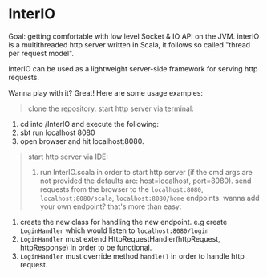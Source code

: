# InterIO
Goal: getting comfortable with low level Socket &amp; IO API on the JVM. interIO is a multithreaded http server written in Scala, it follows so called "thread per request model".

InterIO can be used as a lightweight server-side framework for serving http requests.

Wanna play with it? Great! Here are some usage examples:

> clone the repository.
> start http server via terminal: 
  1) cd into /InterIO and execute the following:
  2) sbt run localhost 8080
  3) open browser and hit localhost:8080.
> start http server via IDE:
> 1) run InterIO.scala in order to start http server (if the cmd args are not provided the defaults are: host=localhost, port=8080).
> send requests from the browser to the `localhost:8080`, `localhost:8080/scala`, `localhost:8080/home` endpoints.
> wanna add your own endpoint? that's more than easy:
  1) create the new class for handling the new endpoint. e.g create `LoginHandler` which would listen to `localhost:8080/login`
  2) `LoginHandler` must extend HttpRequestHandler(httpRequest, httpResponse) in order to be functional.
  3) `LoginHandler` must override method `handle()` in order to handle http request.
